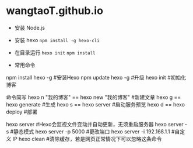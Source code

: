 # wangtaoT.github.io

- 安装 Node.js
- 安装 hexo
`npm install -g hexo-cli`

- 在目录运行 
`hexo init`
`npm install`

- 常用命令

> 
npm install hexo -g #安装Hexo
npm update hexo -g #升级
hexo init #初始化博客

> 
命令简写
hexo n "我的博客" == hexo new "我的博客" #新建文章
hexo g == hexo generate #生成
hexo s == hexo server #启动服务预览
hexo d == hexo deploy #部署

> 
hexo server #Hexo会监视文件变动并自动更新，无须重启服务器
hexo server -s #静态模式
hexo server -p 5000 #更改端口
hexo server -i 192.168.1.1 #自定义 IP
hexo clean #清除缓存，若是网页正常情况下可以忽略这条命令